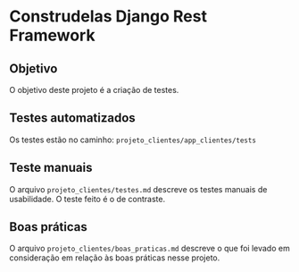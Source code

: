 # Construdelas Django Rest Framework

## Objetivo

O objetivo deste projeto é a criação de testes.

## Testes automatizados

Os testes estão no caminho: `projeto_clientes/app_clientes/tests`

## Teste manuais

O arquivo `projeto_clientes/testes.md` descreve os testes manuais de usabilidade. O teste feito é o de contraste.

## Boas práticas

O arquivo `projeto_clientes/boas_praticas.md` descreve o que foi levado em consideração em relação às boas práticas nesse projeto. 
